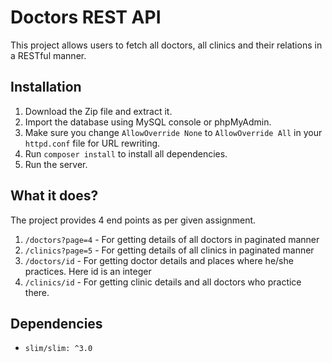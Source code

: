 # Doctors REST API
This project allows users to fetch all doctors, all clinics and their relations in a RESTful manner.

## Installation

1. Download the Zip file and extract it.
2. Import the database using MySQL console or phpMyAdmin.
3. Make sure you change `AllowOverride None` to `AllowOverride All` in your `httpd.conf` file for URL rewriting.
4. Run `composer install` to install all dependencies.
5. Run the server.

## What it does?

The project provides 4 end points as per given assignment.

1. `/doctors?page=4` - For getting details of all doctors in paginated manner
2. `/clinics?page=5` - For getting details of all clinics in paginated manner
3. `/doctors/id` - For getting doctor details and places where he/she practices. Here id is an integer
4. `/clinics/id` - For getting clinic details and all doctors who practice there.

## Dependencies

* `slim/slim: ^3.0`
